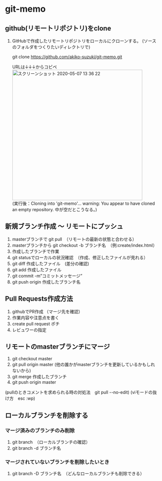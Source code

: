 # git-memo


## github(リモートリポジトリ)をclone

1. GitHubで作成したリモートリポジトリをローカルにクローンする。 (ソースのフォルダをつくりたいディレクトリで)

    git clone https://github.com/akiko-suzuki/git-memo.git
    
    URLは↓↓↓からコピペ<br>
    <img width="427" alt="スクリーンショット 2020-05-07 13 36 22" src="https://user-images.githubusercontent.com/53561761/81255229-1f0a7900-9068-11ea-8298-26a1e3c97db9.png"><br>
    (実行後：Cloning into 'git-memo'...
    warning: You appear to have cloned an empty repository.
    中が空だとこうなる。)


## 新規ブランチ作成 〜 リモートにプッシュ

1. masterブランチで git pull　（リモートの最新の状態と合わせる）
2. masterブランチから git checkout -b ブランチ名　（例:create/index.html）
3. 作成したブランチで作業
4. git statusでローカルの状況確認　（作成、修正したファイルが見れる）
5. git diff 作成したファイル　(差分の確認)
6. git add 作成したファイル
7. git commit -m”コミットメッセージ”
8. git push origin 作成したブランチ名


## Pull Requests作成方法

1. githubでPR作成 （マージ先を確認）
2. 作業内容や注意点を書く
3. create pull request ポチ
4. レビュワーの指定


## リモートのmasterブランチにマージ

1. git checkout master
2. git pull origin master (他の誰かがmasterブランチを更新しているかもしれないから)
3. git merge 作成したブランチ
4. git push origin master

(pullのときコメントを求められる時の対処法　git pull --no-edit)
(viモードの抜け方　esc :wp)


## ローカルブランチを削除する

### マージ済みのブランチのみ削除

1. git branch　（ローカルブランチの確認）
2. git branch -d ブランチ名

### マージされていないブランチを削除したいとき

1. git branch -D ブランチ名　（どんなローカルブランチも削除できる）

